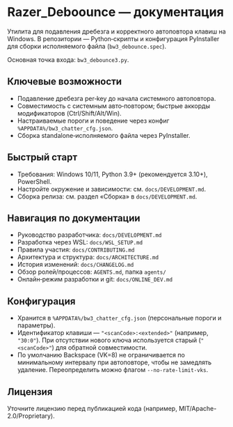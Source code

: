 # Razer_Deboounce — документация

Утилита для подавления дребезга и корректного автоповтора клавиш на Windows. В репозитории — Python‑скрипты и конфигурация PyInstaller для сборки исполняемого файла (`bw3_debounce.spec`).

Основная точка входа: `bw3_debounce3.py`.

## Ключевые возможности
- Подавление дребезга per‑key до начала системного автоповтора.
- Совместимость с системным авто‑повтором; быстрые аккорды модификаторов (Ctrl/Shift/Alt/Win).
- Настраиваемые пороги и поведение через конфиг `%APPDATA%/bw3_chatter_cfg.json`.
- Сборка standalone‑исполняемого файла через PyInstaller.

## Быстрый старт
- Требования: Windows 10/11, Python 3.9+ (рекомендуется 3.10+), PowerShell.
- Настройте окружение и зависимости: см. `docs/DEVELOPMENT.md`.
- Сборка релиза: см. раздел «Сборка» в `docs/DEVELOPMENT.md`.

## Навигация по документации
- Руководство разработчика: `docs/DEVELOPMENT.md`
- Разработка через WSL: `docs/WSL_SETUP.md`
- Правила участия: `docs/CONTRIBUTING.md`
- Архитектура и структура: `docs/ARCHITECTURE.md`
- История изменений: `docs/CHANGELOG.md`
- Обзор ролей/процессов: `AGENTS.md`, папка `agents/`
- Онлайн‑режим разработки и git: `docs/ONLINE_DEV.md`

## Конфигурация
- Хранится в `%APPDATA%/bw3_chatter_cfg.json` (персональные пороги и параметры).
- Идентификатор клавиши — `"<scanCode>:<extended>"` (например, `"30:0"`). При отсутствии нового ключа используется старый (`"<scanCode>"`) для обратной совместимости.
- По умолчанию Backspace (VK=8) не ограничивается по минимальному интервалу при автоповторе, чтобы не замедлять удаление. Переопределить можно флагом `--no-rate-limit-vks`.

## Лицензия
Уточните лицензию перед публикацией кода (например, MIT/Apache-2.0/Proprietary).
